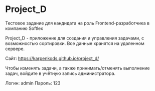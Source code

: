 # Project_D
Тестовое задание для кандидата на роль Frontend-разработчика в компанию Softlex

Project_D - приложение для создания и управления задачами, с возможностью сортировки. Все данные хранятся на удаленном сервере.

Сайт: https://karpenkods.github.io/project_d/

Чтобы изменять задачи, а также принимать/отменять выполнение задач, войдите в учётную запись администратора.

Логин: admin    Пароль: 123
